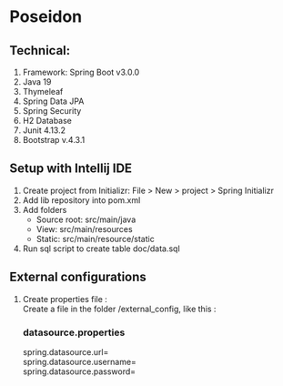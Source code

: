 # Poseidon

## Technical:

1. Framework: Spring Boot v3.0.0
2. Java 19
3. Thymeleaf
4. Spring Data JPA
5. Spring Security
6. H2 Database
7. Junit 4.13.2
8. Bootstrap v.4.3.1

## Setup with Intellij IDE
1. Create project from Initializr: File > New > project > Spring Initializr
2. Add lib repository into pom.xml
3. Add folders
    - Source root: src/main/java
    - View: src/main/resources
    - Static: src/main/resource/static
4. Run sql script to create table doc/data.sql

## External configurations
1. Create properties file :  
   Create a file in the folder /external_config, like this :
   ### datasource.properties
   spring.datasource.url=  
   spring.datasource.username=  
   spring.datasource.password=
